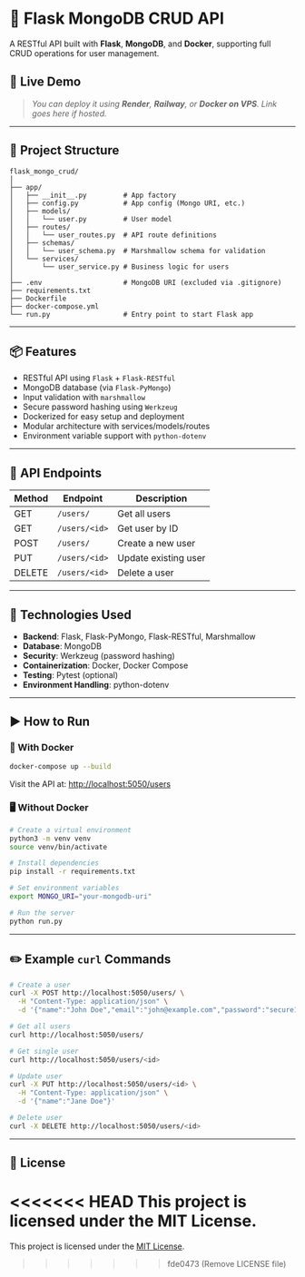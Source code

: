 # 📘 Flask MongoDB CRUD API

A RESTful API built with **Flask**, **MongoDB**, and **Docker**, supporting full CRUD operations for user management.

## 🔗 Live Demo

> _You can deploy it using **Render**, **Railway**, or **Docker on VPS**. Link goes here if hosted._

---

## 📂 Project Structure

```
flask_mongo_crud/
│
├── app/
│   ├── __init__.py         # App factory
│   ├── config.py           # App config (Mongo URI, etc.)
│   ├── models/
│   │   └── user.py         # User model
│   ├── routes/
│   │   └── user_routes.py  # API route definitions
│   ├── schemas/
│   │   └── user_schema.py  # Marshmallow schema for validation
│   └── services/
│       └── user_service.py # Business logic for users
│
├── .env                    # MongoDB URI (excluded via .gitignore)
├── requirements.txt
├── Dockerfile
├── docker-compose.yml
└── run.py                  # Entry point to start Flask app
```

---

## 📦 Features

- RESTful API using `Flask` + `Flask-RESTful`
- MongoDB database (via `Flask-PyMongo`)
- Input validation with `marshmallow`
- Secure password hashing using `Werkzeug`
- Dockerized for easy setup and deployment
- Modular architecture with services/models/routes
- Environment variable support with `python-dotenv`

---

## 🧪 API Endpoints

| Method | Endpoint           | Description              |
|--------|--------------------|--------------------------|
| GET    | `/users/`          | Get all users            |
| GET    | `/users/<id>`      | Get user by ID           |
| POST   | `/users/`          | Create a new user        |
| PUT    | `/users/<id>`      | Update existing user     |
| DELETE | `/users/<id>`      | Delete a user            |

---

## 🧰 Technologies Used

- **Backend**: Flask, Flask-PyMongo, Flask-RESTful, Marshmallow
- **Database**: MongoDB
- **Security**: Werkzeug (password hashing)
- **Containerization**: Docker, Docker Compose
- **Testing**: Pytest (optional)
- **Environment Handling**: python-dotenv

---

## ▶️ How to Run

### 🐳 With Docker

```bash
docker-compose up --build
```

Visit the API at: [http://localhost:5050/users](http://localhost:5050/users)

### 🖥️ Without Docker

```bash
# Create a virtual environment
python3 -m venv venv
source venv/bin/activate

# Install dependencies
pip install -r requirements.txt

# Set environment variables
export MONGO_URI="your-mongodb-uri"

# Run the server
python run.py
```

---

## ✏️ Example `curl` Commands

```bash
# Create a user
curl -X POST http://localhost:5050/users/ \
  -H "Content-Type: application/json" \
  -d '{"name":"John Doe","email":"john@example.com","password":"secure123"}'

# Get all users
curl http://localhost:5050/users/

# Get single user
curl http://localhost:5050/users/<id>

# Update user
curl -X PUT http://localhost:5050/users/<id> \
  -H "Content-Type: application/json" \
  -d '{"name":"Jane Doe"}'

# Delete user
curl -X DELETE http://localhost:5050/users/<id>
```

---

## 📄 License

<<<<<<< HEAD
This project is licensed under the MIT License.
=======
This project is licensed under the [MIT License](./LICENSE).
>>>>>>> fde0473 (Remove LICENSE file)

